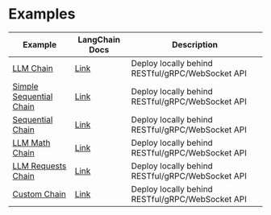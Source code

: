 # Examples

| Example | LangChain Docs | Description |
| ------- | ----------- | ----------- |
| [LLM Chain](llm_chain.md) | [Link](https://langchain.readthedocs.io/en/latest/modules/chains/getting_started.html#query-an-llm-with-the-llmchain) | Deploy locally behind RESTful/gRPC/WebSocket API |
| [Simple Sequential Chain](simple_sequential_chain.py) | [Link](https://langchain.readthedocs.io/en/latest/modules/chains/generic/sequential_chains.html#simplesequentialchain) | Deploy locally behind RESTful/gRPC/WebSocket API |
| [Sequential Chain](sequential_chain.py) | [Link](https://langchain.readthedocs.io/en/latest/modules/chains/generic/sequential_chains.html#sequential-chain) | Deploy locally behind RESTful/gRPC/WebSocket API |
| [LLM Math Chain](llm_math.md) | [Link](https://langchain.readthedocs.io/en/latest/modules/chains/examples/llm_math.html) | Deploy locally behind RESTful/gRPC/WebSocket API |
| [LLM Requests Chain](llm_requests_chain.md) | [Link](https://langchain.readthedocs.io/en/latest/modules/chains/examples/llm_requests.html) | Deploy locally behind RESTful/gRPC/WebSocket API |
| [Custom Chain](custom_chain.md) | [Link](https://langchain.readthedocs.io/en/latest/modules/chains/getting_started.html#create-a-custom-chain-with-the-chain-class) | Deploy locally behind RESTful/gRPC/WebSocket API |